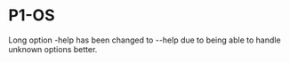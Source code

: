 # P1-OS
Long option -help has been changed to --help due to being able to handle unknown options better.
